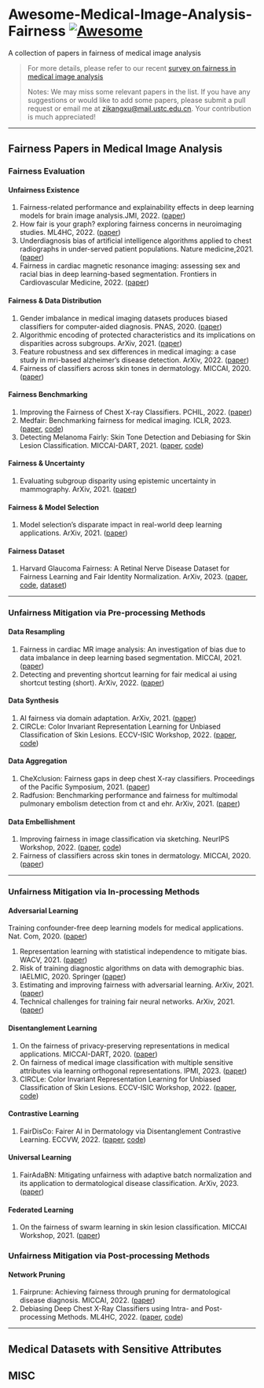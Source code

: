 # Awesome-Medical-Image-Analysis-Fairness [![Awesome](https://cdn.rawgit.com/sindresorhus/awesome/d7305f38d29fed78fa85652e3a63e154dd8e8829/media/badge.svg)](https://github.com/sindresorhus/awesome)
A collection of papers in fairness of medical image analysis

> For more details, please refer to our recent [survey on fairness in medical image analysis](https://arxiv.org/abs/2209.13177)
> 
> Notes: We may miss some relevant papers in the list. If you have any suggestions or would like to add some papers, please submit a pull request or email me at zikangxu@mail.ustc.edu.cn. Your contribution is much appreciated!
---
## Fairness Papers in Medical Image Analysis
### Fairness Evaluation
#### Unfairness Existence
1. Fairness-related performance and explainability effects in deep learning models for brain image analysis.JMI, 2022. ([paper](https://www.spiedigitallibrary.org/journals/journal-of-medical-imaging/volume-9/issue-6/061102/Fairness-related-performance-and-explainability-effects-in-deep-learning-models/10.1117/1.JMI.9.6.061102.short?SSO=1))
2. How fair is your graph? exploring fairness concerns in neuroimaging studies. ML4HC, 2022. ([paper](https://www.mlforhc.org/s/61-MHLC_61_Camera_Ready.pdf))
3. Underdiagnosis bias of artificial intelligence algorithms applied to chest radiographs in under-served patient populations. Nature medicine,2021. ([paper](https://www.nature.com/articles/s41591-021-01595-0))
4. Fairness in cardiac magnetic resonance imaging: assessing sex and racial bias in deep learning-based segmentation. Frontiers in Cardiovascular Medicine, 2022. ([paper](https://www.frontiersin.org/articles/10.3389/fcvm.2022.859310/full?&utm_source=Email_to_authors_&utm_medium=Email&utm_content=T1_11.5e1_author&utm_campaign=Email_publication&field=&journalName=Frontiers_in_Cardiovascular_Medicine&id=859310))

#### Fairness & Data Distribution
1. Gender imbalance in medical imaging datasets produces biased classifiers for computer-aided diagnosis. PNAS, 2020. ([paper](https://www.pnas.org/doi/full/10.1073/pnas.1919012117))
2. Algorithmic encoding of protected characteristics and its implications on disparities across subgroups. ArXiv, 2021. ([paper](https://arxiv.org/abs/2110.14755))
3. Feature robustness and sex differences in medical imaging: a case study in mri-based alzheimer’s disease detection. ArXiv, 2022. ([paper](https://arxiv.org/pdf/2204.01737))
4. Fairness of classifiers across skin tones in dermatology. MICCAI, 2020. ([paper](http://krvarshney.github.io/pubs/KinyanjuiOCCPSV_miccai2020.pdf))

#### Fairness Benchmarking
1. Improving the Fairness of Chest X-ray Classifiers. PCHIL, 2022. ([paper](https://proceedings.mlr.press/v174/zhang22a/zhang22a.pdf))
2. Medfair: Benchmarking fairness for medical imaging. ICLR, 2023. ([paper](https://arxiv.org/abs/2210.01725), [code](https://github.com/ys-zong/MEDFAIR))
3. Detecting Melanoma Fairly: Skin Tone Detection and Debiasing for Skin Lesion Classification. MICCAI-DART, 2021. ([paper](https://arxiv.org/pdf/2202.02832.pdf), [code](https://github.com/pbevan1/Detecting-Melanoma-Fairly))

#### Fairness & Uncertainty
1. Evaluating subgroup disparity using epistemic uncertainty in mammography. ArXiv, 2021. ([paper](https://arxiv.org/abs/2107.02716))

#### Fairness & Model Selection
1. Model selection’s disparate impact in real-world deep learning applications. ArXiv, 2021. ([paper](https://arxiv.org/abs/2104.00606))

#### Fairness Dataset
1. Harvard Glaucoma Fairness: A Retinal Nerve Disease Dataset for Fairness Learning and Fair Identity Normalization. ArXiv, 2023. ([paper](https://arxiv.org/pdf/2306.09264.pdf), [code](https://github.com/luoyan407/Harvard-GF), [dataset](https://dataverse.harvard.edu/dataset.xhtml?persistentId=doi:10.7910/DVN/A4XMO1))
---
### Unfairness Mitigation via Pre-processing Methods
#### Data Resampling
1. Fairness in cardiac MR image analysis: An investigation of bias due to data imbalance in deep learning based segmentation. MICCAI, 2021. ([paper](https://link.springer.com/chapter/10.1007/978-3-030-87199-4_39))
2. Detecting and preventing shortcut learning for fair medical ai using shortcut testing (short). ArXiv, 2022. ([paper](https://arxiv.org/pdf/2207.10384))

#### Data Synthesis
1. AI fairness via domain adaptation. ArXiv, 2021. ([paper](https://arxiv.org/pdf/2104.01109))
2.  CIRCLe: Color Invariant Representation Learning for Unbiased Classification of Skin Lesions. ECCV-ISIC Workshop, 2022. ([paper](https://link.springer.com/chapter/10.1007/978-3-031-25069-9_14), [code](https://github.com/sfu-mial/CIRCLe))

#### Data Aggregation
1.  CheXclusion: Fairness gaps in deep chest X-ray classifiers. Proceedings of the Pacific Symposium, 2021. ([paper](https://healthyml.org/publication/seyyed-2020-chexclusion/))
2. Radfusion: Benchmarking performance and fairness for multimodal pulmonary embolism detection from ct and ehr. ArXiv, 2021. ([paper](https://arxiv.org/abs/2111.11665))

#### Data Embellishment
1. Improving fairness in image classification via sketching. NeurIPS Workshop, 2022. ([paper](https://openreview.net/forum?id=Rq2vt3tnAK9), [code](https://github.com/ubc-tea/Improving-Fairness-in-Image-Classification-via-Sketching))
2. Fairness of classifiers across skin tones in dermatology. MICCAI, 2020. ([paper](https://www.springerprofessional.de/en/fairness-of-classifiers-across-skin-tones-in-dermatology/18443500))

---
### Unfairness Mitigation via In-processing Methods
#### Adversarial Learning
Training confounder-free deep learning models for medical applications. Nat. Com, 2020. ([paper](https://pubmed.ncbi.nlm.nih.gov/33243992/))
1. Representation learning with statistical independence to mitigate bias. WACV, 2021. ([paper](https://openaccess.thecvf.com/content/WACV2021/papers/Adeli_Representation_Learning_With_Statistical_Independence_to_Mitigate_Bias_WACV_2021_paper.pdf))
2. Risk of training diagnostic algorithms on data with demographic bias. IAELMIC, 2020. Springer ([paper](https://dl.acm.org/doi/abs/10.1007/978-3-030-61166-8_20))
3. Estimating and improving fairness with adversarial learning. ArXiv, 2021. ([paper](https://oecd.ai/fr/catalogue/metric-use-cases/estimating-and-improving-fairness-with-adversarial-learning))
4. Technical challenges for training fair neural networks. ArXiv, 2021. ([paper](https://arxiv.org/pdf/2102.06764))

#### Disentanglement Learning
1. On the fairness of privacy-preserving representations in medical applications. MICCAI-DART, 2020. ([paper](https://www.springerprofessional.de/on-the-fairness-of-privacy-preserving-representations-in-medical/18418170))
2. On fairness of medical image classification with multiple sensitive attributes via learning orthogonal representations. IPMI, 2023. ([paper](https://arxiv.org/pdf/2301.01481))
3. CIRCLe: Color Invariant Representation Learning for Unbiased Classification of Skin Lesions. ECCV-ISIC Workshop, 2022. ([paper](https://link.springer.com/chapter/10.1007/978-3-031-25069-9_14), [code](https://github.com/sfu-mial/CIRCLe))

#### Contrastive Learning
1. FairDisCo: Fairer AI in Dermatology via Disentanglement Contrastive Learning. ECCVW, 2022. ([paper](https://arxiv.org/pdf/2208.10013), [code](https://github.com/siyi-wind/FairDisCo))

#### Universal Learning
1. FairAdaBN: Mitigating unfairness with adaptive batch normalization and its application to dermatological disease classification. ArXiv, 2023. ([paper](https://arxiv.org/pdf/2303.08325))

#### Federated Learning
1. On the fairness of swarm learning in skin lesion classification. MICCAI Workshop, 2021. ([paper](https://link.springer.com/chapter/10.1007/978-3-030-90874-4_12))

### Unfairness Mitigation via Post-processing Methods
#### Network Pruning
1. Fairprune: Achieving fairness through pruning for dermatological disease diagnosis. MICCAI, 2022. ([paper](https://link.springer.com/chapter/10.1007/978-3-031-16431-6_70))
2. Debiasing Deep Chest X-Ray Classifiers using Intra- and Post-processing Methods. ML4HC, 2022. ([paper](https://proceedings.mlr.press/v182/marcinkevics22a.html), [code](https://github.com/i6092467/diff-bias-proxies))

---
## Medical Datasets with Sensitive Attributes

## MISC
